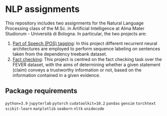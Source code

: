 # NLP assignments

This repository includes two assignments for the Natural Language Processing class of the M.Sc. in Artificial Intelligence at Alma Mater Studiorum - Università di Bologna. In particular, the two projects are:

1. [Part of Speech (POS) tagging](part-of-speech_tagging): In this project different recurrent neural architectures are employed to perform sequence labeling on sentences taken from the dependency treebank dataset. 
2. [Fact checking](fact_checking): This project is centred on the fact checking task over the FEVER dataset, with the aims of determining whether a given statement (claim) conveys a trustworthy information or not, based on the information contained in a given evidence.


## Package requirements

`python=3.9`
`jupyterlab`
`pytorch`
`cudatoolkit=10.2` 
`pandas` 
`gensim`
`torchtext`
`scikit-learn`
`matplotlib`
`seaborn` 
`nltk`
`unidecode`
